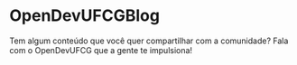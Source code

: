 # OpenDevUFCGBlog
Tem algum conteúdo que você quer compartilhar com a comunidade? Fala com o OpenDevUFCG que a gente te impulsiona! 
